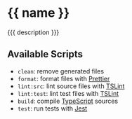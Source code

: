 # {{ name }}

{{{ description }}}

## Available Scripts

- `clean`: remove generated files
- `format`: format files with [Prettier][1]
- `lint:src`: lint source files with [TSLint][2]
- `lint:test`: lint test files with [TSLint][2]
- `build`: compile [TypeScript][3] sources
- `test`: run tests with [Jest][4]

[1]: https://prettier.io/
[2]: https://palantir.github.io/tslint/
[3]: https://www.typescriptlang.org/
[4]: https://jestjs.io/
